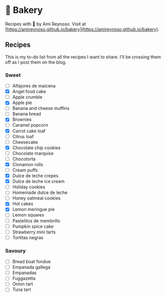 # 🧁 Bakery

Recipes with 💜 by Ami Reynoso. Visit at [https://amireynoso.github.io/bakery](https://amireynoso.github.io/bakery).

## Recipes

This is my to-do list from all the recipes I want to share. I'll be crossing them off as I post them on the blog.

### Sweet

- [ ] Alfajores de maicena
- [x] Angel food cake
- [ ] Apple crumble
- [x] Apple pie
- [ ] Banana and cheese muffins
- [ ] Banana bread
- [x] Brownies
- [ ] Caramel popcorn
- [x] Carrot cake loaf
- [ ] Citrus loaf
- [ ] Cheesecake
- [x] Chocolate chip cookies
- [ ] Chocolate marquise
- [ ] Chocotorta
- [x] Cinnamon rolls
- [ ] Cream puffs
- [x] Dulce de leche crepes
- [x] Dulce de leche ice cream
- [ ] Holiday cookies
- [ ] Homemade dulce de leche
- [ ] Honey oatmeal cookies
- [x] Hot cakes
- [x] Lemon meringue pie
- [ ] Lemon squares
- [ ] Pastelitos de membrillo
- [ ] Pumpkin spice cake
- [ ] Strawberry mini tarts
- [ ] Tortitas negras

### Savoury

- [ ] Bread boat fondue
- [ ] Empanada gallega
- [ ] Empanadas
- [ ] Fuggazetta
- [ ] Onion tart
- [ ] Tuna tart
